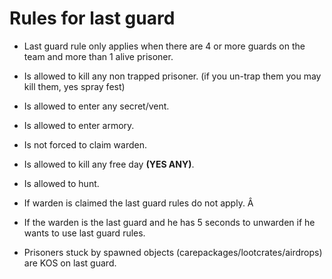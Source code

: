 # Rules for last guard

* Last guard rule only applies when there are 4 or more guards on the team and more than 1 alive prisoner.

* Is allowed to kill any non trapped prisoner. (if you un-trap them you may kill them, yes spray fest)

* Is allowed to enter any secret/vent.

* Is allowed to enter armory.

* Is not forced to claim warden.

* Is allowed to kill any free day **(YES ANY)**.

* Is allowed to hunt.

* If warden is claimed the last guard rules do not apply. Â 

* If the warden is the last guard and he has 5 seconds to unwarden if he wants to use last guard rules.

* Prisoners stuck by spawned objects (carepackages/lootcrates/airdrops) are KOS on last guard.
